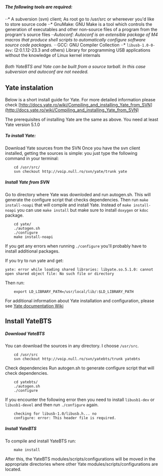 ##### The following tools are required:
⋅⋅* A subversion (svn) client; As root go to /usr/src or whereever you'd like to store source code
⋅⋅* GnuMake: GNU Make is a tool which controls the generation of executables and other non-source files of a program from the program's source files
⋅⋅*Autoconf: Autoconf is an extensible package of M4 macros that produce shell scripts to automatically configure software source code packages.
⋅⋅* GCC: GNU Compiler Collection
⋅⋅* `libusb-1.0-0-dev`: (2:0.1.12-23.3 and others) Library for programming USB applications without the knowledge of Linux kernel internals

###### Both YateBTS and Yate can be built from a source tarball. In this case subversion and autoconf are not needed.


## Yate instalation
Below is a short install guide for Yate. For more detailed information please check [http://docs.yate.ro/wiki/Compiling_and_installing_Yate_from_SVN](http://docs.yate.ro/wiki/Compiling_and_installing_Yate_from_SVN)

The prerequisites of installing Yate are the same as above. You need at least Yate version 5.1.0

##### To install Yate:

Download Yate sources from the SVN
Once you have the svn client installed, getting the sources is simple: you just type the following command in your terminal:
```
    cd /usr/src/
    svn checkout http://voip.null.ro/svn/yate/trunk yate
```

##### Install Yate from SVN

Go to directory where Yate was downloded and run autogen.sh. This will generate the configure script that checks dependencies.
Then run `make install-noapi` that will compile and install Yate.
Instead of `make install-noapi` you can use `make install` but make sure to install `doxygen` or `kdoc` package.
```
    cd yate/
    ./autogen.sh
    ./configure
    make install-noapi
```

If you get any errors when running `./configure` you'll probably have to install additional packages.

If you try to run yate and get:
```
yate: error while loading shared libraries: libyate.so.5.1.0: cannot open shared object file: No such file or directory
```
Then run:
```
    export LD_LIBRARY_PATH=/usr/local/lib/:$LD_LIBRARY_PATH
```

For additional information about Yate installation and configuration, please see [Yate documentation Wiki](http://docs.yate.ro/wiki/Beginners_in_Yate)

## Install YateBTS

##### Download YateBTS

You can download the sources in any directory. I choose `/usr/src`.
```
    cd /usr/src
    svn checkout http://voip.null.ro/svn/yatebts/trunk yatebts
```

Check dependencies
Run autogen.sh to generate configure script that will check dependencies.
```
    cd yatebts/
    ./autogen.sh
    ./configure
```

If you encounter the following error then you need to install `libusb1-dev` or `libusb1-devel` and then run `./configure` again.
```
    checking for libusb-1.0/libusb.h... no
    configure: error: This header file is required.
```

##### Install YateBTS

To compile and install YateBTS run:
```
    make install
```
After this, the YateBTS modules/scripts/configurations will be moved in the appropriate directories where other Yate modules/scripts/configurations are located.

